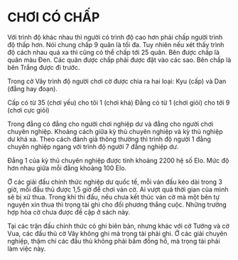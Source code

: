 # CHƠI CÓ CHẤP

Với trình độ khác nhau thì người có trình độ cao hơn phải chấp người trình độ thấp hơn. Nói chung chấp 9 quân là tối đa. Tuy nhiên nếu xét thấy trình độ cách nhau quá xa thì cũng có thể chấp tới 25 quân. Bên được chấp là quân màu Đen. Các quân được chấp phải được đặt vào các sao. Bên chấp là bên Trắng được đi trước.

Trong cờ Vây trình độ người chơi cờ được chia ra hai loại: Kyu (cấp) và Dan (đẳng hay đoạn).

Cấp có từ 35 (chơi yếu) cho tôi 1 (chơi khá) Đẳng có từ 1 (chơi giỏi) cho tới 9 (chơi cực giỏi)

Trong đẳng có đẳng cho người chơi nghiệp dư và đẳng cho người chơi chuyên nghiệp. Khoảng cách giữa kỳ thủ chuyên nghiệp và kỳ thủ nghiệp dư khá xa. Theo cách đánh giả thông thường thì trình độ người 1 đẳng chuyên nghiệp ngang với trình độ người 7 đẳng nghiệp dư.

Đẳng 1 của kỳ thủ chuyên nghiệp được tính khoảng 2200 hệ số Elo. Mức độ hơn nhau giữa mỗi đẳng khoảng 100 Elo.

Ở các giải đấu chính thức nghiệp dư quốc tế, mỗi ván đấu kéo dài trong 3 giờ, mỗi đấu thủ được 1,5 giờ để chơi ván cờ. Ai vượt quá thời gian của mình sẽ bị xử thua. Trong khi thi đấu, nếu chưa kết thúc ván cờ mà một bên tự nguyện xin thua thì trọng tài ghi cho đối phương thắng cuộc. Những trường hợp hòa cờ chưa được đề cập ở sách này.

Tại các trận đấu chính thức có ghi biên bản, nhưng khác với cờ Tướng và cờ Vua, các đấu thủ cờ Vây không ghi mà trọng tài phải ghi. Ở các giải chuyên nghiệp, thậm chí các đấu thủ không phải bấm đồng hồ, mà trọng tài phải làm việc này.
